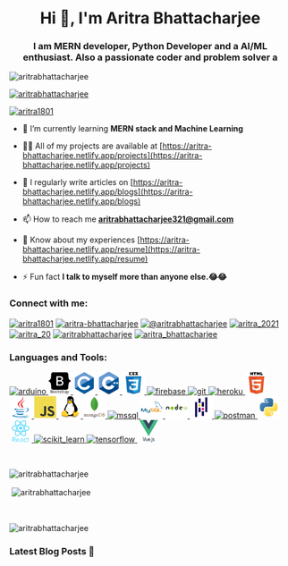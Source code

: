 <h1 align="center">Hi 👋, I'm Aritra Bhattacharjee</h1>
<h3 align="center">I am MERN developer, Python Developer and a AI/ML enthusiast. Also a passionate coder and problem solver a</h3>

<p align="left"> <img src="https://komarev.com/ghpvc/?username=aritrabhattacharjee&label=Profile%20views&color=0e75b6&style=flat" alt="aritrabhattacharjee" /> </p>

<p align="left"> <a href="https://github.com/ryo-ma/github-profile-trophy"><img src="https://github-profile-trophy.vercel.app/?username=aritrabhattacharjee" alt="aritrabhattacharjee" /></a> </p>

<p align="left"> <a href="https://twitter.com/aritra1801" target="blank"><img src="https://img.shields.io/twitter/follow/aritra1801?logo=twitter&style=for-the-badge" alt="aritra1801" /></a> </p>

- 🌱 I’m currently learning **MERN stack and Machine Learning**

- 👨‍💻 All of my projects are available at [https://aritra-bhattacharjee.netlify.app/projects](https://aritra-bhattacharjee.netlify.app/projects)

- 📝 I regularly write articles on [https://aritra-bhattacharjee.netlify.app/blogs](https://aritra-bhattacharjee.netlify.app/blogs)

- 📫 How to reach me **aritrabhattacharjee321@gmail.com**

- 📄 Know about my experiences [https://aritra-bhattacharjee.netlify.app/resume](https://aritra-bhattacharjee.netlify.app/resume)

- ⚡ Fun fact **I talk to myself more than anyone else.😂😂**

<h3 align="left">Connect with me:</h3>
<p align="left">
<a href="https://twitter.com/aritra1801" target="blank"><img align="center" src="https://raw.githubusercontent.com/rahuldkjain/github-profile-readme-generator/master/src/images/icons/Social/twitter.svg" alt="aritra1801" height="30" width="40" /></a>
<a href="https://linkedin.com/in/aritra-bhattacharjee" target="blank"><img align="center" src="https://raw.githubusercontent.com/rahuldkjain/github-profile-readme-generator/master/src/images/icons/Social/linked-in-alt.svg" alt="aritra-bhattacharjee" height="30" width="40" /></a>
<a href="https://hashnode.com/@aritrabhattacharjee" target="blank"><img align="center" src="https://raw.githubusercontent.com/rahuldkjain/github-profile-readme-generator/master/src/images/icons/Social/hashnode.svg" alt="@aritrabhattacharjee" height="30" width="40" /></a>
<a href="https://www.codechef.com/users/aritra_2021" target="blank"><img align="center" src="https://cdn.jsdelivr.net/npm/simple-icons@3.1.0/icons/codechef.svg" alt="aritra_2021" height="30" width="40" /></a>
<a href="https://www.hackerrank.com/aritra_20" target="blank"><img align="center" src="https://raw.githubusercontent.com/rahuldkjain/github-profile-readme-generator/master/src/images/icons/Social/hackerrank.svg" alt="aritra_20" height="30" width="40" /></a>
<a href="https://codeforces.com/profile/aritrabhattacharjee" target="blank"><img align="center" src="https://raw.githubusercontent.com/rahuldkjain/github-profile-readme-generator/master/src/images/icons/Social/codeforces.svg" alt="aritrabhattacharjee" height="30" width="40" /></a>
<a href="https://www.leetcode.com/aritra_bhattacharjee" target="blank"><img align="center" src="https://raw.githubusercontent.com/rahuldkjain/github-profile-readme-generator/master/src/images/icons/Social/leet-code.svg" alt="aritra_bhattacharjee" height="30" width="40" /></a>
</p>

<h3 align="left">Languages and Tools:</h3>
<p align="left"> <a href="https://www.arduino.cc/" target="_blank" rel="noreferrer"> <img src="https://cdn.worldvectorlogo.com/logos/arduino-1.svg" alt="arduino" width="40" height="40"/> </a> <a href="https://getbootstrap.com" target="_blank" rel="noreferrer"> <img src="https://raw.githubusercontent.com/devicons/devicon/master/icons/bootstrap/bootstrap-plain-wordmark.svg" alt="bootstrap" width="40" height="40"/> </a> <a href="https://www.cprogramming.com/" target="_blank" rel="noreferrer"> <img src="https://raw.githubusercontent.com/devicons/devicon/master/icons/c/c-original.svg" alt="c" width="40" height="40"/> </a> <a href="https://www.w3schools.com/cpp/" target="_blank" rel="noreferrer"> <img src="https://raw.githubusercontent.com/devicons/devicon/master/icons/cplusplus/cplusplus-original.svg" alt="cplusplus" width="40" height="40"/> </a> <a href="https://www.w3schools.com/css/" target="_blank" rel="noreferrer"> <img src="https://raw.githubusercontent.com/devicons/devicon/master/icons/css3/css3-original-wordmark.svg" alt="css3" width="40" height="40"/> </a> <a href="https://firebase.google.com/" target="_blank" rel="noreferrer"> <img src="https://www.vectorlogo.zone/logos/firebase/firebase-icon.svg" alt="firebase" width="40" height="40"/> </a> <a href="https://git-scm.com/" target="_blank" rel="noreferrer"> <img src="https://www.vectorlogo.zone/logos/git-scm/git-scm-icon.svg" alt="git" width="40" height="40"/> </a> <a href="https://heroku.com" target="_blank" rel="noreferrer"> <img src="https://www.vectorlogo.zone/logos/heroku/heroku-icon.svg" alt="heroku" width="40" height="40"/> </a> <a href="https://www.w3.org/html/" target="_blank" rel="noreferrer"> <img src="https://raw.githubusercontent.com/devicons/devicon/master/icons/html5/html5-original-wordmark.svg" alt="html5" width="40" height="40"/> </a> <a href="https://www.java.com" target="_blank" rel="noreferrer"> <img src="https://raw.githubusercontent.com/devicons/devicon/master/icons/java/java-original.svg" alt="java" width="40" height="40"/> </a> <a href="https://developer.mozilla.org/en-US/docs/Web/JavaScript" target="_blank" rel="noreferrer"> <img src="https://raw.githubusercontent.com/devicons/devicon/master/icons/javascript/javascript-original.svg" alt="javascript" width="40" height="40"/> </a> <a href="https://www.linux.org/" target="_blank" rel="noreferrer"> <img src="https://raw.githubusercontent.com/devicons/devicon/master/icons/linux/linux-original.svg" alt="linux" width="40" height="40"/> </a> <a href="https://www.mongodb.com/" target="_blank" rel="noreferrer"> <img src="https://raw.githubusercontent.com/devicons/devicon/master/icons/mongodb/mongodb-original-wordmark.svg" alt="mongodb" width="40" height="40"/> </a> <a href="https://www.microsoft.com/en-us/sql-server" target="_blank" rel="noreferrer"> <img src="https://www.svgrepo.com/show/303229/microsoft-sql-server-logo.svg" alt="mssql" width="40" height="40"/> </a> <a href="https://www.mysql.com/" target="_blank" rel="noreferrer"> <img src="https://raw.githubusercontent.com/devicons/devicon/master/icons/mysql/mysql-original-wordmark.svg" alt="mysql" width="40" height="40"/> </a> <a href="https://nodejs.org" target="_blank" rel="noreferrer"> <img src="https://raw.githubusercontent.com/devicons/devicon/master/icons/nodejs/nodejs-original-wordmark.svg" alt="nodejs" width="40" height="40"/> </a> <a href="https://pandas.pydata.org/" target="_blank" rel="noreferrer"> <img src="https://raw.githubusercontent.com/devicons/devicon/2ae2a900d2f041da66e950e4d48052658d850630/icons/pandas/pandas-original.svg" alt="pandas" width="40" height="40"/> </a> <a href="https://postman.com" target="_blank" rel="noreferrer"> <img src="https://www.vectorlogo.zone/logos/getpostman/getpostman-icon.svg" alt="postman" width="40" height="40"/> </a> <a href="https://www.python.org" target="_blank" rel="noreferrer"> <img src="https://raw.githubusercontent.com/devicons/devicon/master/icons/python/python-original.svg" alt="python" width="40" height="40"/> </a> <a href="https://reactjs.org/" target="_blank" rel="noreferrer"> <img src="https://raw.githubusercontent.com/devicons/devicon/master/icons/react/react-original-wordmark.svg" alt="react" width="40" height="40"/> </a> <a href="https://scikit-learn.org/" target="_blank" rel="noreferrer"> <img src="https://upload.wikimedia.org/wikipedia/commons/0/05/Scikit_learn_logo_small.svg" alt="scikit_learn" width="40" height="40"/> </a> <a href="https://www.tensorflow.org" target="_blank" rel="noreferrer"> <img src="https://www.vectorlogo.zone/logos/tensorflow/tensorflow-icon.svg" alt="tensorflow" width="40" height="40"/> </a> <a href="https://vuejs.org/" target="_blank" rel="noreferrer"> 
<img src="https://raw.githubusercontent.com/devicons/devicon/master/icons/vuejs/vuejs-original-wordmark.svg" alt="vuejs" width="40" height="40"/> </a> </p>
<br/>
<p><img align="left" src="https://github-readme-stats.vercel.app/api/top-langs?username=aritrabhattacharjee&show_icons=true&locale=en&layout=compact" alt="aritrabhattacharjee" /></p>
<br/>
<p>&nbsp;<img align="center" src="https://github-readme-stats.vercel.app/api?username=aritrabhattacharjee&show_icons=true&locale=en" alt="aritrabhattacharjee" /></p>
<br/>
<p><img align="center" src="https://github-readme-streak-stats.herokuapp.com/?user=aritrabhattacharjee&" alt="aritrabhattacharjee" /></p>


### Latest Blog Posts 📝
<!-- BLOG-POST-LIST:START -->

<!-- BLOG-POST-LIST:END -->
<!-- 
# Visitor Count 
<p align="center"> 
  Visitor count<br>
  <img src="https://profile-counter.glitch.me/AritraBhattacharjee/count.svg" />
</p> -->